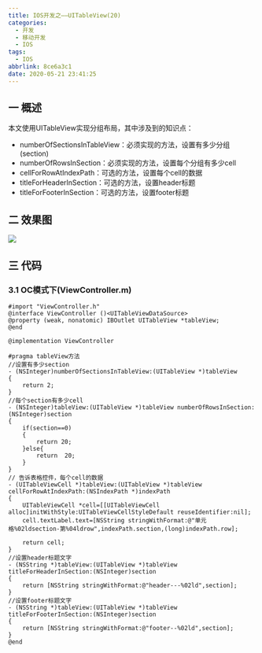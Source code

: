 ```yaml
---
title: IOS开发之——UITableView(20)
categories:
  - 开发
  - 移动开发
  - IOS
tags:
  - IOS
abbrlink: 8ce6a3c1
date: 2020-05-21 23:41:25
---
```

## 一 概述

本文使用UITableView实现分组布局，其中涉及到的知识点：

* numberOfSectionsInTableView：必须实现的方法，设置有多少分组(section)
* numberOfRowsInSection：必须实现的方法，设置每个分组有多少cell
* cellForRowAtIndexPath：可选的方法，设置每个cell的数据
* titleForHeaderInSection：可选的方法，设置header标题
* titleForFooterInSection：可选的方法，设置footer标题

<!--more-->

## 二 效果图

![][1]

## 三 代码
### 3.1 OC模式下(ViewController.m)

```
#import "ViewController.h"
@interface ViewController ()<UITableViewDataSource>
@property (weak, nonatomic) IBOutlet UITableView *tableView;
@end

@implementation ViewController

#pragma tableView方法
//设置有多少section
- (NSInteger)numberOfSectionsInTableView:(UITableView *)tableView
{
    return 2;
}
//每个section有多少cell
- (NSInteger)tableView:(UITableView *)tableView numberOfRowsInSection:(NSInteger)section
{
    if(section==0)
    {
        return 20;
    }else{
        return  20;
    }
}
// 告诉表格控件，每个cell的数据
- (UITableViewCell *)tableView:(UITableView *)tableView cellForRowAtIndexPath:(NSIndexPath *)indexPath
{
    UITableViewCell *cell=[[UITableViewCell alloc]initWithStyle:UITableViewCellStyleDefault reuseIdentifier:nil];
    cell.textLabel.text=[NSString stringWithFormat:@"单元格%02ldsection-第%04ldrow",indexPath.section,(long)indexPath.row];
    
    return cell;
}
//设置header标题文字
- (NSString *)tableView:(UITableView *)tableView titleForHeaderInSection:(NSInteger)section
{
    return [NSString stringWithFormat:@"header---%02ld",section];
}
//设置footer标题文字
- (NSString *)tableView:(UITableView *)tableView titleForFooterInSection:(NSInteger)section
{
    return [NSString stringWithFormat:@"footer--%02ld",section];
}
@end
```


[1]:https://cdn.jsdelivr.net/gh/PGzxc/CDN@master/blog-image//ios-uitableview-guding.gif